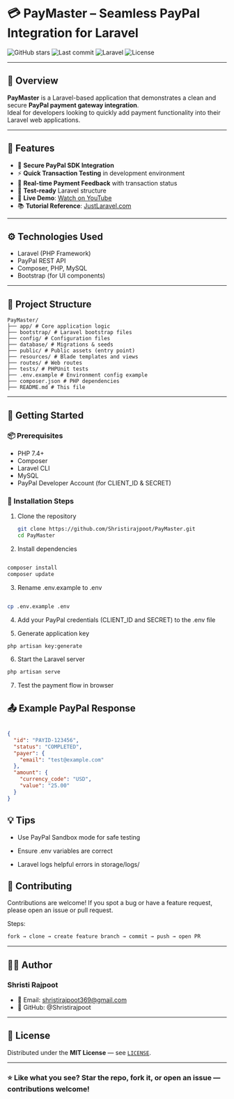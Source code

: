 # 💳 PayMaster – Seamless PayPal Integration for Laravel

![GitHub stars](https://img.shields.io/github/stars/Shristirajpoot/PayMaster?style=social)
![Last commit](https://img.shields.io/github/last-commit/Shristirajpoot/PayMaster?color=brightgreen)
![Laravel](https://img.shields.io/badge/Built%20with-Laravel-red)
![License](https://img.shields.io/badge/License-MIT-blue)

---

## 📌 Overview

**PayMaster** is a Laravel-based application that demonstrates a clean and secure **PayPal payment gateway integration**.  
Ideal for developers looking to quickly add payment functionality into their Laravel web applications.

---

## 🎯 Features

- 🔐 **Secure PayPal SDK Integration**  
- ⚡ **Quick Transaction Testing** in development environment  
- 💬 **Real-time Payment Feedback** with transaction status  
- 🧪 **Test-ready** Laravel structure  
- 🎥 **Live Demo**: [Watch on YouTube](https://www.youtube.com/watch?v=WOsXayVmnoc)  
- 📚 **Tutorial Reference**: [JustLaravel.com](http://justlaravel.com/paypal-payment-gateway-integration-laravel/)

---

## ⚙️ Technologies Used

- Laravel (PHP Framework)
- PayPal REST API
- Composer, PHP, MySQL
- Bootstrap (for UI components)

---

## 📂 Project Structure
```
PayMaster/
├── app/ # Core application logic
├── bootstrap/ # Laravel bootstrap files
├── config/ # Configuration files
├── database/ # Migrations & seeds
├── public/ # Public assets (entry point)
├── resources/ # Blade templates and views
├── routes/ # Web routes
├── tests/ # PHPUnit tests
├── .env.example # Environment config example
├── composer.json # PHP dependencies
├── README.md # This file
```


---

## 🚀 Getting Started

### 📦 Prerequisites

- PHP 7.4+  
- Composer  
- Laravel CLI  
- MySQL  
- PayPal Developer Account (for CLIENT_ID & SECRET)

### 🔧 Installation Steps

1. Clone the repository  
   ```bash
   git clone https://github.com/Shristirajpoot/PayMaster.git
   cd PayMaster
   ```
2. Install dependencies

```bash

composer install
composer update
```
3. Rename .env.example to .env

```bash

cp .env.example .env
```
4. Add your PayPal credentials (CLIENT_ID and SECRET) to the .env file

5. Generate application key

```bash
php artisan key:generate
```
6. Start the Laravel server

```bash
php artisan serve
```
7. Test the payment flow in browser

## 📤 Example PayPal Response

```json

{
  "id": "PAYID-123456",
  "status": "COMPLETED",
  "payer": {
    "email": "test@example.com"
  },
  "amount": {
    "currency_code": "USD",
    "value": "25.00"
  }
}
```
## 💡 Tips
- Use PayPal Sandbox mode for safe testing

- Ensure .env variables are correct

- Laravel logs helpful errors in storage/logs/

## 🤝 Contributing
Contributions are welcome!
If you spot a bug or have a feature request, please open an issue or pull request.

Steps:

```bash
fork → clone → create feature branch → commit → push → open PR
```
---
## 👩‍💻 Author
### Shristi Rajpoot
- 📧 Email: shristirajpoot369@gmail.com
- 🔗 GitHub: @Shristirajpoot

---

## 📜 License
Distributed under the **MIT License** — see [`LICENSE`](./LICENSE).

---

### ⭐ Like what you see? **Star** the repo, fork it, or open an issue — contributions welcome!
